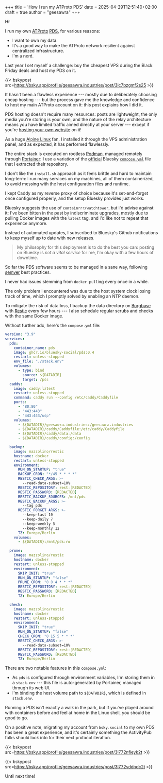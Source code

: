 +++
title = 'How I run my ATProto PDS'
date = 2025-04-29T12:51:40+02:00
draft = true
author = "geesawra"
+++

Hi!

I run my own [ATProto](https://atproto.com/guides/overview) [PDS](https://atproto.com/guides/glossary#pds-personal-data-server), for various reasons:

- I want to own my data.
- It's a good way to make the ATProto network resilient against centralized infrastructure.
- I'm a nerd.

Last year I set myself a challenge: buy the cheapest VPS during the Black Friday deals and host my PDS on it.

{{< bskypost src=https://bsky.app/profile/geesawra.industries/post/3lc7bzgmf2s25 >}}

It hasn't been a flawless experience --- mostly due to deliberately choosing cheap hosting --- but the process gave me the knowledge and confidence to host my main ATProto account on it: this post explains how I did it.

PDS hosting doesn't require many resources: posts are lightweight, the only media you're storing is your own, and the nature of the relay architecture means you have limited traffic aimed directly at your server --- except if you're [hosting your own website](/posts/pds-website.html) on it!

As a huge [Alpine Linux](https://alpinelinux.org/) fan, I installed it through the VPS administration panel, and as expected, it has performed flawlessly.

The entire stack is executed on rootless [Podman](https://podman.io/), managed remotely through [Portainer](https://www.portainer.io/): I use a variation of the [official](https://github.com/bluesky-social/pds) Bluesky [`compose.yml`](https://github.com/bluesky-social/pds/blob/main/compose.yaml) file that I extracted their repository.

I don't like the `install.sh` approach as it feels brittle and hard to maintain long-term: I run many services on my machines, all of them containerized, to avoid messing with the host configuration files and runtime.

I kept Caddy as my reverse proxy of choice because it's set-and-forget once configured properly, and the setup Bluesky provides just works.

Bluesky suggests the use of `containrrr/watchtower`, but I'd advise against it: I've been bitten in the past by indiscriminate upgrades, mostly due to pulling Docker images with the `latest` tag, and I'd like not to repeat that experience anymore.

Instead of automated updates, I subscribed to Bluesky's Github notifications to keep myself up to date with new releases.

> My philosophy for this deployment is to do the best you can: posting on Bluesky is _not a vital service_ for me, I'm okay with a few hours of downtime.

So far the PDS software seems to be managed in a sane way, following [semver](https://semver.org) best practices.

I never had issues stemming from `docker pull`ing every once in a while.

The only problem I encountered was due to the host system clock losing track of time, which I promptly solved by enabling an NTP daemon.

To mitigate the risk of data loss, I backup the data directory on [Borgbase](https://borgbase.com) with [Restic](https://restic.net/) every few hours --- I also schedule regular scrubs and checks with the same Docker image.

Without further ado, here's the `compose.yml` file:

```yml
version: "3.9"
services:
  pds:
    container_name: pds
    image: ghcr.io/bluesky-social/pds:0.4
    restart: unless-stopped
    env_file: "./stack.env"
    volumes:
      - type: bind
        source: ${DATADIR}
        target: /pds
  caddy:
    image: caddy:latest
    restart: unless-stopped
    command: caddy run --config /etc/caddy/Caddyfile
    ports:
      - "80:80"
      - "443:443"
      - "443:443/udp"
    volumes:
      - ${DATADIR}/geesawra.industries:/geesawra.industries
      - ${DATADIR}/caddy/Caddyfile:/etc/caddy/Caddyfile
      - ${DATADIR}/caddy/data:/data
      - ${DATADIR}/caddy/config:/config

  backup:
    image: mazzolino/restic
    hostname: docker
    restart: unless-stopped
    environment:
      RUN_ON_STARTUP: "true"
      BACKUP_CRON: "*/45 * * * *"
      RESTIC_CHECK_ARGS: >-
        --read-data-subset=10%
      RESTIC_REPOSITORY: rest:[REDACTED]
      RESTIC_PASSWORD: [REDACTED]
      RESTIC_BACKUP_SOURCES: /mnt/pds
      RESTIC_BACKUP_ARGS: >-
        --tag pds
      RESTIC_FORGET_ARGS: >-
        --keep-last 10
        --keep-daily 7
        --keep-weekly 5
        --keep-monthly 12
      TZ: Europe/Berlin
    volumes:
      - ${DATADIR}:/mnt/pds:ro

  prune:
    image: mazzolino/restic
    hostname: docker
    restart: unless-stopped
    environment:
      SKIP_INIT: "true"
      RUN_ON_STARTUP: "false"
      PRUNE_CRON: "0 0 4 * * *"
      RESTIC_REPOSITORY: rest:[REDACTED]
      RESTIC_PASSWORD: [REDACTED]
      TZ: Europe/Berlin

  check:
    image: mazzolino/restic
    hostname: docker
    restart: unless-stopped
    environment:
      SKIP_INIT: "true"
      RUN_ON_STARTUP: "false"
      CHECK_CRON: "0 15 5 * * *"
      RESTIC_CHECK_ARGS: >-
        --read-data-subset=10%
      RESTIC_REPOSITORY: rest:[REDACTED]
      RESTIC_PASSWORD: [REDACTED]
      TZ: Europe/Berlin
```

There are two notable features in this `compose.yml`:

- As `pds` is configured through environment variables, I'm storing them in a `stack.env` --- this file is auto-generated by Portainer, managed through its web UI.
- I'm binding the host volume path to `${DATADIR}`, which is defined in `stack.env`.

Running a PDS isn't exactly a walk in the park, but if you've played around with containers before and feel at home in the Linux shell, you should be good to go.

On a positive note, migrating my account from `bsky.social` to my own PDS has been a great experience, and it's certainly something the ActivityPub folks should look into for their next protocol iteration.

{{< bskypost src=https://bsky.app/profile/geesawra.industries/post/3l772nfieyk2t >}}

{{< bskypost src=https://bsky.app/profile/geesawra.industries/post/3l772vddndc2t >}}

Until next time!
